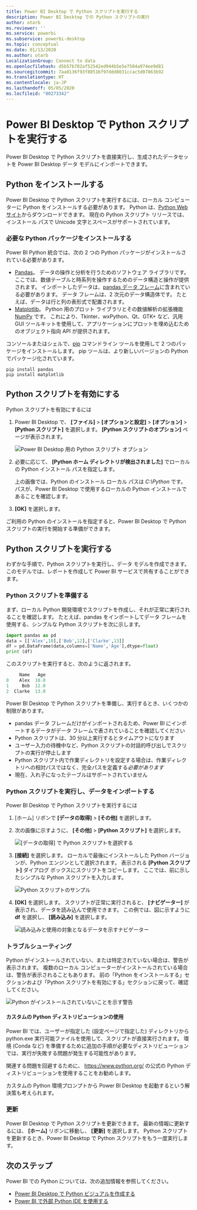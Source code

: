 ```yaml
---
title: Power BI Desktop で Python スクリプトを実行する
description: Power BI Desktop での Python スクリプトの実行
author: otarb
ms.reviewer: ''
ms.service: powerbi
ms.subservice: powerbi-desktop
ms.topic: conceptual
ms.date: 01/13/2020
ms.author: otarb
LocalizationGroup: Connect to data
ms.openlocfilehash: d5b57b782af52542ed944b5e5e7504a974ee9d81
ms.sourcegitcommit: 7aa0136f93f88516f97ddd8031ccac5d07863b92
ms.translationtype: HT
ms.contentlocale: ja-JP
ms.lasthandoff: 05/05/2020
ms.locfileid: "80273342"
---
```

# <a name="run-python-scripts-in-power-bi-desktop"></a>Power BI Desktop で Python スクリプトを実行する

Power BI Desktop で Python スクリプトを直接実行し、生成されたデータセットを Power BI Desktop データ モデルにインポートできます。

## <a name="install-python"></a>Python をインストールする

Power BI Desktop で Python スクリプトを実行するには、ローカル コンピューターに Python をインストールする必要があります。 Python は、[Python Web サイト](https://www.python.org/)からダウンロードできます。 現在の Python スクリプト リリースでは、インストール パスで Unicode 文字とスペースがサポートされています。

### <a name="install-required-python-packages"></a>必要な Python パッケージをインストールする

Power BI Python 統合では、次の 2 つの Python パッケージがインストールされている必要があります。

* [Pandas](https://pandas.pydata.org/)。 データの操作と分析を行うためのソフトウェア ライブラリです。 ここでは、数値テーブルと時系列を操作するためのデータ構造と操作が提供されます。 インポートしたデータは、[pandas データ フレーム](https://www.tutorialspoint.com/python_pandas/python_pandas_dataframe.htm)に含まれている必要があります。 データ フレームは、2 次元のデータ構造体です。 たとえば、データは行と列の表形式で配置されます。
* [Matplotlib](https://matplotlib.org/)。 Python 用のプロット ライブラリとその数値解析の拡張機能 [NumPy](https://www.numpy.org/) です。 これにより、Tkinter、wxPython、Qt、GTK+ など、汎用 GUI ツールキットを使用して、アプリケーションにプロットを埋め込むためのオブジェクト指向 API が提供されます。

コンソールまたはシェルで、[pip](https://pip.pypa.io/en/stable/) コマンドライン ツールを使用して 2 つのパッケージをインストールします。 pip ツールは、より新しいバージョンの Python でパッケージ化されています。

```CMD
pip install pandas
pip install matplotlib
```

## <a name="enable-python-scripting"></a>Python スクリプトを有効にする

Python スクリプトを有効にするには

1. Power BI Desktop で、 **[ファイル]**  >  **[オプションと設定]**  >  **[オプション]**  >  **[Python スクリプト]** を選択します。 **[Python スクリプトのオプション]** ページが表示されます。

   ![Power BI Desktop 用の Python スクリプト オプション](media/desktop-python-scripts/python-scripts-7.png)

1. 必要に応じて、 **[Python ホーム ディレクトリが検出されました]** でローカルの Python インストール パスを指定します。

   上の画像では、Python のインストール ローカル パスは *C:\Python* です。 パスが、Power BI Desktop で使用するローカルの Python インストールであることを確認します。

1. **[OK]** を選択します。

ご利用の Python のインストールを指定すると、Power BI Desktop で Python スクリプトの実行を開始する準備ができます。

## <a name="run-python-scripts"></a>Python スクリプトを実行する

わずかな手順で、Python スクリプトを実行し、データ モデルを作成できます。 このモデルでは、レポートを作成して Power BI サービスで共有することができます。

### <a name="prepare-a-python-script"></a>Python スクリプトを準備する

まず、ローカル Python 開発環境でスクリプトを作成し、それが正常に実行されることを確認します。 たとえば、pandas をインポートしてデータ フレームを使用する、シンプルな Python スクリプトを次に示します。

```python
import pandas as pd
data = [['Alex',10],['Bob',12],['Clarke',13]]
df = pd.DataFrame(data,columns=['Name','Age'],dtype=float)
print (df)
```

このスクリプトを実行すると、次のように返されます。

```python
     Name   Age
0    Alex  10.0
1     Bob  12.0
2  Clarke  13.0
```

Power BI Desktop で Python スクリプトを準備し、実行するとき、いくつかの制限があります。

* pandas データ フレームだけがインポートされるため、Power BI にインポートするデータがデータ フレームで表されていることを確認してください
* Python スクリプトは、30 分以上実行するとタイムアウトになります
* ユーザー入力の待機中など、Python スクリプトの対話的呼び出しでスクリプトの実行が停止します
* Python スクリプト内で作業ディレクトリを設定する場合は、作業ディレクトリへの相対パスではなく、完全パスを定義する*必要があります*
* 現在、入れ子になったテーブルはサポートされていません

### <a name="run-your-python-script-and-import-data"></a>Python スクリプトを実行し、データをインポートする

Power BI Desktop で Python スクリプトを実行するには

1. [ホーム] リボンで **[データの取得]**  >  **[その他]** を選択します。

1. 次の画像に示すように、 **[その他]**  >  **[Python スクリプト]** を選択します。

   ![[データの取得] で Python スクリプトを選択する](media/desktop-python-scripts/python-scripts-1.png)

1. **[接続]** を選択します。 ローカルで最後にインストールした Python バージョンが、Python エンジンとして選択されます。 表示される **[Python スクリプト]** ダイアログ ボックスにスクリプトをコピーします。 ここでは、前に示したシンプルな Python スクリプトを入力します。

   ![Python スクリプトのサンプル](media/desktop-python-scripts/python-scripts-6.png)

1. **[OK]** を選択します。 スクリプトが正常に実行されると、 **[ナビゲーター]** が表示され、データを読み込んで使用できます。 この例では、図に示すように **df** を選択し、 **[読み込み]** を選択します。

   ![読み込みと使用の対象となるデータを示すナビゲーター](media/desktop-python-scripts/python-scripts-5.png) 

### <a name="troubleshooting"></a>トラブルシューティング

Python がインストールされていない、または特定されていない場合は、警告が表示されます。 複数のローカル コンピューターがインストールされている場合は、警告が表示されることもあります。 前の「Python をインストールする」セクションおよび「Python スクリプトを有効にする」セクションに戻って、確認してください。

![Python がインストールされていないことを示す警告](media/desktop-python-scripts/python-scripts-3.png)

#### <a name="using-custom-python-distributions"></a>カスタムの Python ディストリビューションの使用

Power BI では、ユーザーが指定した (設定ページで指定した) ディレクトリから python.exe 実行可能ファイルを使用して、スクリプトが直接実行されます。 環境 (Conda など) を準備するために追加の手順が必要なディストリビューションでは、実行が失敗する問題が発生する可能性があります。

関連する問題を回避するために、 https://www.python.org/ の公式の Python ディストリビューションを使用することをお勧めします。

カスタムの Python 環境プロンプトから Power BI Desktop を起動するという解決策も考えられます。

### <a name="refresh"></a>更新

Power BI Desktop で Python スクリプトを更新できます。 最新の情報に更新するには、 **[ホーム]** リボンに移動し、 **[更新]** を選択します。 Python スクリプトを更新するとき、Power BI Desktop で Python スクリプトをもう一度実行します。

## <a name="next-steps"></a>次のステップ

Power BI での Python については、次の追加情報を参照してください。

* [Power BI Desktop で Python ビジュアルを作成する](desktop-python-visuals.md)
* [Power BI で外部 Python IDE を使用する](desktop-python-ide.md)
